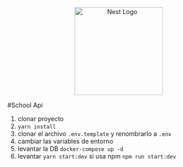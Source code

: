<p align="center">
  <a href="http://nestjs.com/" target="blank"><img src="https://nestjs.com/img/logo-small.svg" width="200" alt="Nest Logo" /></a>
</p>

#School Api

1. clonar proyecto
2. ```yarn install```
3. clonar el archivo ```.env.template``` y renombrarlo a ```.env```
4. cambiar las variables de entorno
5. levantar la DB ```docker-compose up -d```
6. levantar ```yarn start:dev``` si usa npm ```npm run start:dev```